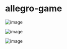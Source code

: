 ﻿# allegro-game
![image](https://user-images.githubusercontent.com/86569967/125508587-9e78ccb0-857f-4991-b30b-88a822b5370d.png)

![image](https://user-images.githubusercontent.com/86569967/125508730-d3d8cfd2-acf2-4cfe-a095-742516af1805.png)

![image](https://user-images.githubusercontent.com/86569967/125508792-b7fa17d4-d6f2-4da2-9770-df0e9d00b623.png)


